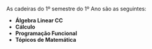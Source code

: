 As cadeiras do 1º semestre do 1º Ano são as seguintes:
<br>
* **Álgebra Linear CC**
* **Cálculo**
* **Programação Funcional**
* **Tópicos de Matemática**
